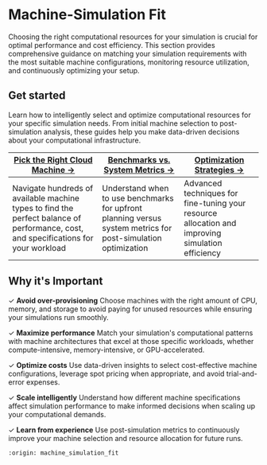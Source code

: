 # Machine-Simulation Fit

Choosing the right computational resources for your simulation is crucial for optimal performance and cost efficiency. This section provides comprehensive guidance on matching your simulation requirements with the most suitable machine configurations, monitoring resource utilization, and continuously optimizing your setup.

## Get started
Learn how to intelligently select and optimize computational resources for your specific simulation needs. From initial machine selection to post-simulation analysis, these guides help you make data-driven decisions about your computational infrastructure.

| **[Pick the Right Cloud Machine →](pick-cloud-machine.md)** | **[Benchmarks vs. System Metrics →](benchmarks-vs-system-metrics.md)** | **[Optimization Strategies →](optimization-strategies.md)** |
|---|---|---|
| Navigate hundreds of available machine types to find the perfect balance of performance, cost, and specifications for your workload | Understand when to use benchmarks for upfront planning versus system metrics for post-simulation optimization | Advanced techniques for fine-tuning your resource allocation and improving simulation efficiency |

## Why it's Important

✓ **Avoid over-provisioning** Choose machines with the right amount of CPU, memory, and storage to avoid paying for unused resources while ensuring your simulations run smoothly.

✓ **Maximize performance** Match your simulation's computational patterns with machine architectures that excel at those specific workloads, whether compute-intensive, memory-intensive, or GPU-accelerated.

✓ **Optimize costs** Use data-driven insights to select cost-effective machine configurations, leverage spot pricing when appropriate, and avoid trial-and-error expenses.

✓ **Scale intelligently** Understand how different machine specifications affect simulation performance to make informed decisions when scaling up your computational demands.

✓ **Learn from experience** Use post-simulation metrics to continuously improve your machine selection and resource allocation for future runs.

```{banner}
:origin: machine_simulation_fit
```